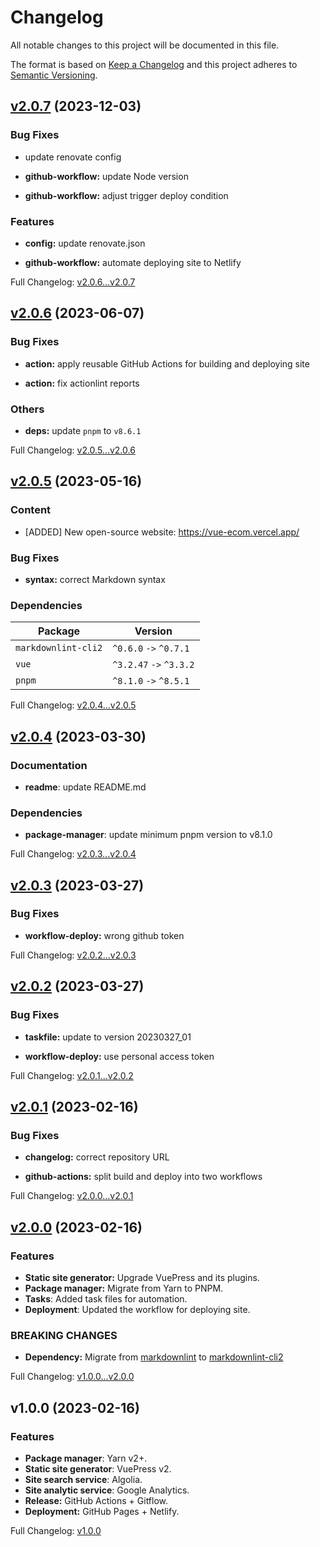 # Changelog

All notable changes to this project will be documented in this file.

The format is based on [Keep a Changelog](http://keepachangelog.com/en/1.0.0/) and this project adheres to [Semantic Versioning](http://semver.org).

## [v2.0.7](https://github.com/ansidev/awesome-nuxt/compare/v2.0.6...v2.0.7) (2023-12-03)

### Bug Fixes

- update renovate config

- **github-workflow:** update Node version

- **github-workflow:** adjust trigger deploy condition

### Features

- **config:** update renovate.json

- **github-workflow:** automate deploying site to Netlify

Full Changelog: [v2.0.6...v2.0.7](https://github.com/ansidev/awesome-nuxt/compare/v2.0.6...v2.0.7)

## [v2.0.6](https://github.com/ansidev/awesome-nuxt/compare/v2.0.5...v2.0.6) (2023-06-07)

### Bug Fixes

- **action:** apply reusable GitHub Actions for building and deploying site

- **action:** fix actionlint reports

### Others

- **deps:** update `pnpm` to `v8.6.1`

Full Changelog: [v2.0.5...v2.0.6](https://github.com/ansidev/awesome-nuxt/compare/v2.0.5...v2.0.6)

## [v2.0.5](https://github.com/ansidev/awesome-nuxt/compare/v2.0.4...v2.0.5) (2023-05-16)

### Content

- [ADDED] New open-source website: https://vue-ecom.vercel.app/

### Bug Fixes

- **syntax:** correct Markdown syntax

### Dependencies

| Package             | Version                 |
| ------------------- | ----------------------- |
| `markdownlint-cli2` | `^0.6.0` `->` `^0.7.1`  |
| `vue`               | `^3.2.47` `->` `^3.3.2` |
| `pnpm`              | `^8.1.0` `->` `^8.5.1`  |

Full Changelog: [v2.0.4...v2.0.5](https://github.com/ansidev/awesome-nuxt/compare/v2.0.4...v2.0.5)

## [v2.0.4](https://github.com/ansidev/awesome-nuxt/compare/v2.0.3...v2.0.4) (2023-03-30)

### Documentation

- **readme**: update README.md

### Dependencies

- **package-manager**: update minimum pnpm version to v8.1.0

Full Changelog:
[v2.0.3...v2.0.4](https://github.com/ansidev/awesome-nuxt/compare/v2.0.3...v2.0.4)

## [v2.0.3](https://github.com/ansidev/awesome-nuxt/compare/v2.0.2...v2.0.3) (2023-03-27)

### Bug Fixes

- **workflow-deploy:** wrong github token

Full Changelog: [v2.0.2...v2.0.3](https://github.com/ansidev/awesome-nuxt/compare/v2.0.2...v2.0.3)

## [v2.0.2](https://github.com/ansidev/awesome-nuxt/compare/v2.0.1...v2.0.2) (2023-03-27)

### Bug Fixes

- **taskfile:** update to version 20230327_01

- **workflow-deploy:** use personal access token

Full Changelog: [v2.0.1...v2.0.2](https://github.com/ansidev/awesome-nuxt/compare/v2.0.1...v2.0.2)

## [v2.0.1](https://github.com/ansidev/awesome-nuxt/compare/v2.0.0...v2.0.1) (2023-02-16)

### Bug Fixes

- **changelog:** correct repository URL

- **github-actions:** split build and deploy into two workflows

Full Changelog: [v2.0.0...v2.0.1](https://github.com/ansidev/awesome-nuxt/compare/v2.0.0...v2.0.1)

## [v2.0.0](https://github.com/ansidev/awesome-nuxt/compare/v1.0.0...v2.0.0) (2023-02-16)

### Features

- **Static site generator:** Upgrade VuePress and its plugins.
- **Package manager:** Migrate from Yarn to PNPM.
- **Tasks**: Added task files for automation.
- **Deployment**: Updated the workflow for deploying site.

### BREAKING CHANGES

- **Dependency:** Migrate from [markdownlint](https://github.com/DavidAnson/markdownlint) to [markdownlint-cli2](https://github.com/DavidAnson/markdownlint-cli2)

Full Changelog: [v1.0.0...v2.0.0](https://github.com/ansidev/awesome-nuxt/compare/v1.0.0...v2.0.0)

## v1.0.0 (2023-02-16)

### Features

- **Package manager**: Yarn v2+.
- **Static site generator**: VuePress v2.
- **Site search service**: Algolia.
- **Site analytic service**: Google Analytics.
- **Release:** GitHub Actions + Gitflow.
- **Deployment:** GitHub Pages + Netlify.

Full Changelog: [v1.0.0](https://github.com/ansidev/awesome-nuxt/commits/v1.0.0)
